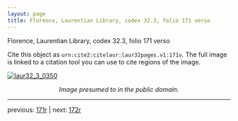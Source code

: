 ```yaml
---
layout: page
title: Florence, Laurentian Library, codex 32.3, folio 171 verso
---
```


Florence, Laurentian Library, codex 32.3, folio 171 verso

Cite this object as `urn:cite2:citelaur:laur32pages.v1:171v`.  The full image is linked to a citation tool you can use to cite regions of the image.

[![laur32_3_0350](http://www.homermultitext.org/iipsrv?IIIF=/project/homer/pyramidal/deepzoom/citelaur/laur32imgs/v1/laur32_3_0350.tif/full/800,/0/default.jpg)](http://www.homermultitext.org/ict2/?urn=urn:cite2:citelaur:laur32imgs.v1:laur32_3_0350) 

<p style="text-align: center; font-style: italic;">Image presumed to in the public domain.</p>

---

previous: [171r](../171r/) | next: [172r](../172r/)